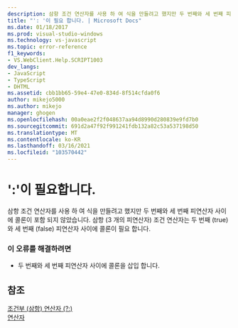 ```yaml
---
description: 삼항 조건 연산자를 사용 하 여 식을 만들려고 했지만 두 번째와 세 번째 피연산자 사이에 콜론이 포함 되지 않았습니다.
title: "': '이 필요 합니다. | Microsoft Docs"
ms.date: 01/18/2017
ms.prod: visual-studio-windows
ms.technology: vs-javascript
ms.topic: error-reference
f1_keywords:
- VS.WebClient.Help.SCRIPT1003
dev_langs:
- JavaScript
- TypeScript
- DHTML
ms.assetid: cbb1bb65-59e4-47e0-834d-8f514cfda0f6
author: mikejo5000
ms.author: mikejo
manager: ghogen
ms.openlocfilehash: 00a0eae2f2f048637aa94d8990d280839e9fd7b0
ms.sourcegitcommit: 691d2a47f92f991241fdb132a82c53a537198d50
ms.translationtype: MT
ms.contentlocale: ko-KR
ms.lasthandoff: 03/16/2021
ms.locfileid: "103570442"
---
```

# <a name="expected-"></a>':'이 필요합니다.
삼항 조건 연산자를 사용 하 여 식을 만들려고 했지만 두 번째와 세 번째 피연산자 사이에 콜론이 포함 되지 않았습니다. 삼항 (3 개의 피연산자) 조건 연산자는 두 번째 (true)와 세 번째 (false) 피연산자 사이에 콜론이 필요 합니다.  
  
### <a name="to-correct-this-error"></a>이 오류를 해결하려면  
  
- 두 번째와 세 번째 피연산자 사이에 콜론을 삽입 합니다.  
  
## <a name="see-also"></a>참조  
 [조건부 (삼항) 연산자 (?:)](https://developer.mozilla.org/docs/Web/JavaScript/Reference/Operators/Conditional_Operator)   
 [연산자](https://developer.mozilla.org/docs/Learn/Getting_started_with_the_web/JavaScript_basics)
